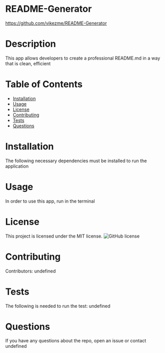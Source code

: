 
# README-Generator
https://github.com/vikezme/README-Generator
# Description
This app allows developers to create a professional README.md in a way that is clean, efficient
# Table of Contents
* [Installation](#installation)
* [Usage](#usage)
* [License](#license)
* [Contributing](#contributing)
* [Tests](#tests)
* [Questions](#questions)
# Installation
The following necessary dependencies must be installed to run the application
# Usage
In order to use this app, run in the terminal
# License
This project is licensed under the MIT license.
![GitHub license](https;:/img.shields.io/badge/license-MIT-blue.svg)
# Contributing
Contributors: undefined
# Tests
The following is needed to run the test: undefined
# Questions
If you have any questions about the repo, open an issue or contact undefined
